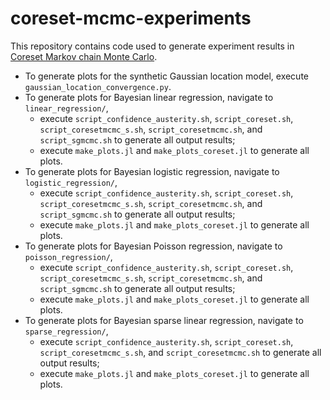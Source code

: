 # coreset-mcmc-experiments

This repository contains code used to generate experiment results in [Coreset Markov chain Monte Carlo](https://arxiv.org/abs/2310.17063).

* To generate plots for the synthetic Gaussian location model, execute `gaussian_location_convergence.py`.
* To generate plots for Bayesian linear regression, navigate to `linear_regression/`,
    * execute `script_confidence_austerity.sh`, `script_coreset.sh`, `script_coresetmcmc_s.sh`, `script_coresetmcmc.sh`, and `script_sgmcmc.sh` to generate all output results;
    * execute `make_plots.jl` and `make_plots_coreset.jl` to generate all plots.
* To generate plots for Bayesian logistic regression, navigate to `logistic_regression/`,
    * execute `script_confidence_austerity.sh`, `script_coreset.sh`, `script_coresetmcmc_s.sh`, `script_coresetmcmc.sh`, and `script_sgmcmc.sh` to generate all output results;
    * execute `make_plots.jl` and `make_plots_coreset.jl` to generate all plots.
* To generate plots for Bayesian Poisson regression, navigate to `poisson_regression/`,
    * execute `script_confidence_austerity.sh`, `script_coreset.sh`, `script_coresetmcmc_s.sh`, `script_coresetmcmc.sh`, and `script_sgmcmc.sh` to generate all output results;
    * execute `make_plots.jl` and `make_plots_coreset.jl` to generate all plots.
* To generate plots for Bayesian sparse linear regression, navigate to `sparse_regression/`,
    * execute `script_confidence_austerity.sh`, `script_coreset.sh`, `script_coresetmcmc_s.sh`, and `script_coresetmcmc.sh` 
    to generate all output results;
    * execute `make_plots.jl` and `make_plots_coreset.jl` to generate all plots.
